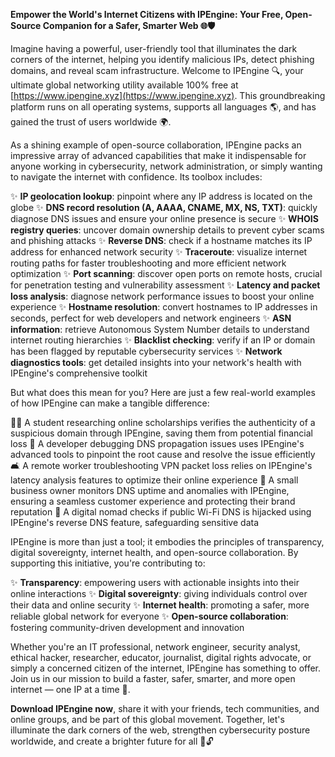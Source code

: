 **Empower the World's Internet Citizens with IPEngine: Your Free, Open-Source Companion for a Safer, Smarter Web 🌐🛡️**

Imagine having a powerful, user-friendly tool that illuminates the dark corners of the internet, helping you identify malicious IPs, detect phishing domains, and reveal scam infrastructure. Welcome to IPEngine 🔍, your ultimate global networking utility available 100% free at [https://www.ipengine.xyz](https://www.ipengine.xyz). This groundbreaking platform runs on all operating systems, supports all languages 🌎, and has gained the trust of users worldwide 🌍.

As a shining example of open-source collaboration, IPEngine packs an impressive array of advanced capabilities that make it indispensable for anyone working in cybersecurity, network administration, or simply wanting to navigate the internet with confidence. Its toolbox includes:

✨ **IP geolocation lookup**: pinpoint where any IP address is located on the globe
✨ **DNS record resolution (A, AAAA, CNAME, MX, NS, TXT)**: quickly diagnose DNS issues and ensure your online presence is secure
✨ **WHOIS registry queries**: uncover domain ownership details to prevent cyber scams and phishing attacks
✨ **Reverse DNS**: check if a hostname matches its IP address for enhanced network security
✨ **Traceroute**: visualize internet routing paths for faster troubleshooting and more efficient network optimization
✨ **Port scanning**: discover open ports on remote hosts, crucial for penetration testing and vulnerability assessment
✨ **Latency and packet loss analysis**: diagnose network performance issues to boost your online experience
✨ **Hostname resolution**: convert hostnames to IP addresses in seconds, perfect for web developers and network engineers
✨ **ASN information**: retrieve Autonomous System Number details to understand internet routing hierarchies
✨ **Blacklist checking**: verify if an IP or domain has been flagged by reputable cybersecurity services
✨ **Network diagnostics tools**: get detailed insights into your network's health with IPEngine's comprehensive toolkit

But what does this mean for you? Here are just a few real-world examples of how IPEngine can make a tangible difference:

👩‍🎓 A student researching online scholarships verifies the authenticity of a suspicious domain through IPEngine, saving them from potential financial loss
🔧 A developer debugging DNS propagation issues uses IPEngine's advanced tools to pinpoint the root cause and resolve the issue efficiently
🛋️ A remote worker troubleshooting VPN packet loss relies on IPEngine's latency analysis features to optimize their online experience
💼 A small business owner monitors DNS uptime and anomalies with IPEngine, ensuring a seamless customer experience and protecting their brand reputation
🚀 A digital nomad checks if public Wi-Fi DNS is hijacked using IPEngine's reverse DNS feature, safeguarding sensitive data

IPEngine is more than just a tool; it embodies the principles of transparency, digital sovereignty, internet health, and open-source collaboration. By supporting this initiative, you're contributing to:

✨ **Transparency**: empowering users with actionable insights into their online interactions
✨ **Digital sovereignty**: giving individuals control over their data and online security
✨ **Internet health**: promoting a safer, more reliable global network for everyone
✨ **Open-source collaboration**: fostering community-driven development and innovation

Whether you're an IT professional, network engineer, security analyst, ethical hacker, researcher, educator, journalist, digital rights advocate, or simply a concerned citizen of the internet, IPEngine has something to offer. Join us in our mission to build a faster, safer, smarter, and more open internet — one IP at a time 🚀.

**Download IPEngine now**, share it with your friends, tech communities, and online groups, and be part of this global movement. Together, let's illuminate the dark corners of the web, strengthen cybersecurity posture worldwide, and create a brighter future for all 🌟🔓